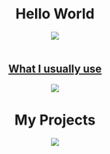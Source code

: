 <div align = "center">
<h1>Hello World</h1>
    <img align = "center" src = "https://i.pinimg.com/originals/d0/00/b3/d000b3641dcec6b05f48f3c6b76ff6ad.gif" width = "max" height = "auto">
</div>
<br/>
<div align="center">
</div>
<p align="center">
  <a href="https://skillicons.dev">
      <h2 align = "center">What I usually use</h2>
      <div align = "center">
        <img src="https://skillicons.dev/icons?i=idea,react,java,spring,python,docker,js,html,css,bootstrap,ruby,rails" />
      </div>
  </a>
</p>
<div align = "center">
<h1>My Projects</h1>
    <img align = "center" src = "https://miro.medium.com/max/552/1*vJjJ3Mdok6Rvxx85IIRqBQ.gif" width = "max" height = "auto">
</div>
